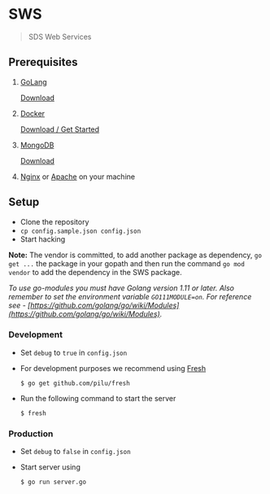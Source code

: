 # SWS

> SDS Web Services

## Prerequisites

1. [GoLang](https://golang.org/)

   [Download](https://golang.org/dl/)

2. [Docker](https://www.docker.com/)

   [Download / Get Started](https://www.docker.com/get-started)

3. [MongoDB](https://www.mongodb.com/)

   [Download](https://www.mongodb.com/download-center/community)

4. [Nginx](https://nginx.org/en/download.html) or [Apache](https://httpd.apache.org/download.cgi) on your machine

## Setup

- Clone the repository
- `cp config.sample.json config.json`
- Start hacking

**Note:** The vendor is committed, to add another package as dependency, `go get ...` the package in your gopath and then run the command `go mod vendor` to add the dependency in the SWS package.

*To use go-modules you must have Golang version 1.11 or later. Also remember to set the environment variable `GO111MODULE=on`. For reference see - [https://github.com/golang/go/wiki/Modules](https://github.com/golang/go/wiki/Modules).*

### Development

- Set `debug` to `true` in `config.json`

- For development purposes we recommend using [Fresh](https://github.com/pilu/fresh)

  ```shell
  $ go get github.com/pilu/fresh
  ```

- Run the following command to start the server
  ```shell
  $ fresh
  ```

### Production

- Set `debug` to `false` in `config.json`

- Start server using
  ```shell
  $ go run server.go
  ```
